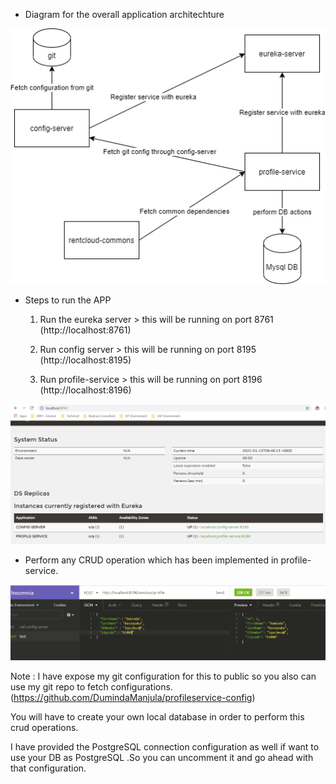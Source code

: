 
* Diagram for the overall application architechture

![](test.png)


* Steps to run the APP

    1. Run the eureka server > this will be running on port 8761 (http://localhost:8761)
    
    2. Run config server > this will be running on port 8195 (http://localhost:8195)
    
    3. Run profile-service > this will be running on port 8196 (http://localhost:8196)

![](eureka.PNG)

   * Perform any CRUD operation which has been implemented in profile-service.

 
![](insomnia.PNG)

Note : I have expose my git configuration for this to public so you also can use my git repo to fetch configurations.(https://github.com/DumindaManjula/profileservice-config)

You will have to create your own local database in order to perform this crud operations.

I have provided the PostgreSQL connection configuration as well if want to use your DB as PostgreSQL .So you can uncomment it and go ahead with that configuration.
